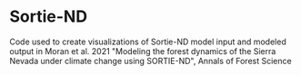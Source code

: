 # Sortie-ND
Code used to create visualizations of Sortie-ND model input and modeled output in Moran et al. 2021 "Modeling the forest dynamics of the Sierra Nevada under climate change using SORTIE-ND", Annals of Forest Science
